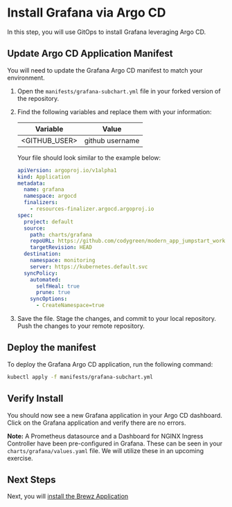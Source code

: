 # Install Grafana via Argo CD

In this step, you will use GitOps to install Grafana leveraging Argo CD.

## Update Argo CD Application Manifest

You will need to update the Grafana Argo CD manifest to match your environment.  

1. Open the `manifests/grafana-subchart.yml` file in your forked version of the repository.
1. Find the following variables and replace them with your information:

    | Variable        | Value           |
    |-----------------|-----------------|
    | \<GITHUB_USER\>   | github username |

    Your file should look similar to the example below:

    ```yaml
    apiVersion: argoproj.io/v1alpha1
    kind: Application
    metadata:
      name: grafana
      namespace: argocd
      finalizers:
        - resources-finalizer.argocd.argoproj.io
    spec:
      project: default
      source:
        path: charts/grafana
        repoURL: https://github.com/codygreen/modern_app_jumpstart_workshop.git
        targetRevision: HEAD
      destination:
        namespace: monitoring
        server: https://kubernetes.default.svc
      syncPolicy:
        automated:
          selfHeal: true
          prune: true
        syncOptions:
          - CreateNamespace=true
    ```

1. Save the file. Stage the changes, and commit to your local repository. Push the changes to your remote repository.

## Deploy the manifest

To deploy the Grafana Argo CD application, run the following command:

```bash
kubectl apply -f manifests/grafana-subchart.yml
```

## Verify Install

You should now see a new Grafana application in your Argo CD dashboard.  Click on the Grafana application and verify there are no errors.

**Note:** A Prometheus datasource and a Dashboard for NGINX Ingress Controller have been pre-configured in Grafana. These can be seen in your `charts/grafana/values.yaml` file. We will utilize these in an upcoming exercise.

## Next Steps

Next, you will [install the Brewz Application](brewz.md)

